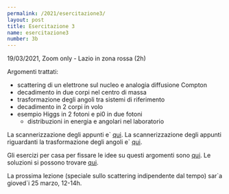 ```yaml
---
permalink: /2021/esercitazione3/
layout: post
title: Esercitazione 3
name: esercitazione3
number: 3b
---
```


19/03/2021, Zoom only - Lazio in zona rossa (2h)

Argomenti trattati:
  * scattering di un elettrone sul nucleo e analogia diffusione Compton
  * decadimento in due corpi nel centro di massa
  * trasformazione degli angoli tra sistemi di riferimento
  * decadimento in 2 corpi in volo
  * esempio Higgs in 2 fotoni e pi0 in due fotoni
    * distribuzioni in energia e angolari nel laboratorio

La scannerizzazione degli appunti e\` [qui](https://cernbox.cern.ch/index.php/s/7HK7MItB8vZB8Rr/download).
La scannerizzazione degli appunti riguardanti la trasformazione degli angoli e\` [qui](https://cernbox.cern.ch/index.php/s/H60fSiEbpa5CyTX/download).

Gli esercizi per casa per fissare le idee su questi argomenti sono [qui](https://cernbox.cern.ch/index.php/s/Py1ATFTIlT9Bfa9/download).
Le soluzioni si possono trovare [qui](https://cernbox.cern.ch/index.php/s/wB4xRrzVsrorS0J/download).

La prossima lezione (speciale sullo scattering indipendente dal tempo) sar\`a gioved\`i 25 marzo, 12-14h.




